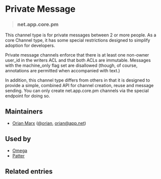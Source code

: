 <!-- give your channel type a title -->
# Private Message

<!-- specify the channel type -->
> ### net.app.core.pm

<!-- provide a description for this channel type's behavior -->
This channel type is for private messages between 2 or more people. As a core Channel type, it has some special restrictions designed to simplify adoption for developers. 

Private message channels enforce that there is at least one non-owner user_id in the writers ACL and that both ACLs are immutable. Messages with the machine_only flag set are disallowed (though, of course, annotations are permitted when accompanied with text.)

In addition, this channel type differs from others in that it is designed to provide a simple, combined API for channel creation, reuse and message sending. You can only create net.app.core.pm channels via the special endpoint for doing so.

<!-- provide a way to contact you -->
## Maintainers
* [Orian Marx](http://orianmarx.com) ([@orian](https://alpha.app.net/orian), [orian@app.net](mailto:orian@app.net))

<!-- provide references to compatible apps / service -->
## Used by 
* [Omega](https://omega.app.net/)
* [Patter](http://patter-app.net)

<!-- provide references to related entries -->
## Related entries
